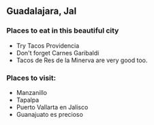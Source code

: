 ## Guadalajara, Jal

### Places to eat in this beautiful city
- Try Tacos Providencia
- Don't forget Carnes Garibaldi
- Tacos de Res de la Minerva are very good too.

### Places to visit:
- Manzanillo
- Tapalpa
- Puerto Vallarta en Jalisco
- Guanajuato es precioso
